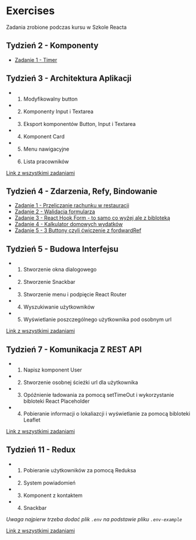 # Exercises
Zadania zrobione podczas kursu w Szkole Reacta

## Tydzień 2 - Komponenty
* [Zadanie  1 - Timer](https://codesandbox.io/s/zadanie-4-tydzien-4-forked-tyt0m)


## Tydzień 3 - Architektura Aplikacji
* 1. Modyfikowalny button
* 2. Komponenty Input i Textarea 
* 3. Eksport komponentów Button, Input i Textarea
* 4. Komponent Card
* 5. Menu nawigacyjne
* 6. Lista pracowników

[Link z wszystkimi zadaniami](https://codesandbox.io/s/zadania-tydzien-3-so4t7)

## Tydzień 4 - Zdarzenia, Refy, Bindowanie
* [Zadanie  1 - Przeliczanie rachunku w restauracji](https://codesandbox.io/s/silly-stallman-vzd7l)
* [Zadanie  2 - Walidacja formularza](https://codesandbox.io/s/tydzien-4-zadanie-2-forked-2pjbd)
* [Zadanie  3 - React Hook Form - to samo co wyżej ale z bibloteką](https://codesandbox.io/s/zadanie-3-tydzien-4-forked-xvves)
* [Zadanie  4 - Kalkulator domowych wydatków](https://codesandbox.io/s/zadanie-4-tydzien-4-forked-tyt0m)
* [Zadanie  5 - 3 Buttony czyli ćwiczenie z fordwardRef](https://codesandbox.io/s/zadanie-5-tydzien-4-prryu)

## Tydzień 5 - Budowa Interfejsu
* 1. Stworzenie okna dialogowego
* 2. Stworzenie Snackbar
* 3. Stworzenie menu i podpięcie React Router
* 4. Wyszukiwanie użytkowników
* 5. Wyświetlanie poszczególnego użytkownika pod osobnym url

[Link z wszystkimi zadaniami](https://codesandbox.io/s/late-sky-ou8j9)

## Tydzień 7 - Komunikacja Z REST API
* 1. Napisz komponent User
* 2. Stworzenie osobnej ścieżki url dla użytkownika
* 3. Opóźnienie ładowania za pomocą setTimeOut i wykorzystanie bibloteki React Placeholder
* 4. Pobieranie informacji o lokaliazcji i wyświetlanie za pomocą bibloteki Leaflet

[Link z wszystkimi zadaniami](https://codesandbox.io/s/github/Pachciar3/zadania-tydzien-7)

## Tydzień 11 - Redux
* 1. Pobieranie użytkowników za pomocą Reduksa
* 2. System powiadomień
* 3. Komponent z kontaktem
* 4. Snackbar

*Uwaga najpierw trzeba dodać plik `.env` na podstawie pliku `.env-example`*

[Link z wszystkimi zadaniami](https://githubbox.com/Pachciar3/week-11-1)
